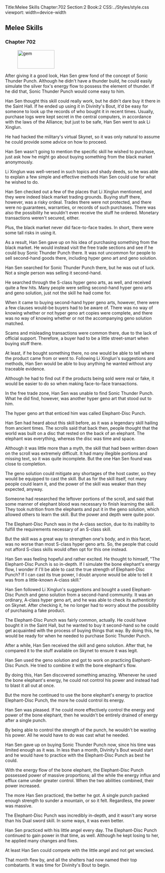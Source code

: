 Title:Melee Skills 
Chapter:702 
Section:2 
Book:2 
CSS:../Styles/style.css 
viewport: width=device-width
  
## Melee Skills
### Chapter 702 
<figure>
	<img src="../Images/gem.gif" alt="gem" id="gem" width="120" height="60" />
</figure>
  

  
  After giving it a good look, Han Sen grew fond of the concept of Sonic Thunder Punch. Although he didn't have a thunder build, he could easily simulate the silver fox's energy flow to possess the element of thunder. If he did that, Sonic Thunder Punch would come easy to him.

Han Sen thought this skill could really work, but he didn't dare buy it there in the Saint Hall. If he ended up using it in Divinity's Bout, it'd be easy for someone to look up the records of who bought it in recent times. Usually, purchase logs were kept secret in the central computers, in accordance with the laws of the Alliance; but just to be safe, Han Sen went to ask Li Xinglun.

He had hacked the military's virtual Skynet, so it was only natural to assume he could provide some advice on how to proceed.

Han Sen wasn't going to mention the specific skill he wished to purchase, just ask how he might go about buying something from the black market anonymously.

Li Xinglun was well-versed in such topics and shady deeds, so he was able to explain a few simple and effective methods Han Sen could use for what he wished to do.

Han Sen checked out a few of the places that Li Xinglun mentioned, and they were indeed black market trading grounds. Buying stuff there, however, was a risky ordeal. Trades there were not protected, and there were no guarantees, warranties, or records of such purchases. There was also the possibility he wouldn't even receive the stuff he ordered. Monetary transactions weren't secured, either.

Plus, the black market never did face-to-face trades. In short, there were some tall risks in using it.

As a result, Han Sen gave up on his idea of purchasing something from the black market. He would instead visit the free trade sections and see if he could buy Sonic Thunder Punch there. It was not uncommon for people to sell second-hand goods there, including hyper geno art and geno solution.

Han Sen searched for Sonic Thunder Punch there, but he was out of luck. Not a single person was selling it second-hand.

He searched through the S-class hyper geno arts, as well, and received quite a few hits. Many people were selling second-hand hyper geno arts and geno solution, just not the skill he had come for.

When it came to buying second-hand hyper geno arts, however, there were a few clauses would-be buyers had to be aware of. There was no way of knowing whether or not hyper geno art copies were complete, and there was no way of knowing whether or not the accompanying geno solution matched.

Scams and misleading transactions were common there, due to the lack of official support. Therefore, a buyer had to be a little street-smart when buying stuff there.

At least, if he bought something there, no one would be able to tell where the product came from or went to. Following Li Xinglun's suggestions and methods, Han Sen would be able to buy anything he wanted without any traceable evidence.

Although he had to find out if the products being sold were real or fake, it would be easier to do so when making face-to-face transactions.

In the free trade zone, Han Sen was unable to find Sonic Thunder Punch. What he did find, however, was another hyper geno art that stood out to him.

The hyper geno art that enticed him was called Elephant-Disc Punch.

Han Sen had heard about this skill before, as it was a legendary skill hailing from ancient times. The scrolls said that back then, people thought that the world was built on a disc that rested on the back of an elephant. The elephant was everything, whereas the disc was time and space.

Although it was little more than a myth, the skill that had been written down on the scroll was extremely difficult. It had many illegible portions and missing text, so it was quite incomplete. But the one Han Sen found was close to completion.

The geno solution could mitigate any shortages of the host caster, so they would be equipped to cast the skill. But as for the skill itself, not many people could learn it, and the power of the skill was weaker than they expected, anyway.

Someone had researched the leftover portions of the scroll, and said that some manner of elephant blood was necessary to finish learning the skill. They took nutrition from the elephants and put it in the geno solution, which allowed others to learn the skill. But the power and depth were quite poor.

The Elephant-Disc Punch was in the A-class section, due to its inability to fulfill the requirements necessary of an S-class skill.

But the skill was a great way to strengthen one's body, and in this facet, was no worse than most S-class hyper geno arts. So, the people that could not afford S-class skills would often opt for this one instead.

Han Sen was feeling hopeful and rather excited. He thought to himself, "The Elephant-Disc Punch is so in-depth. If I simulate the bone elephant's energy flow, I wonder if I'll be able to cast the true strength of Elephant-Disc Punch? If I can cast its true power, I doubt anyone would be able to tell it was from a little-known A-class skill."

Han Sen followed Li Xinglun's suggestions and bought a used Elephant-Disc Punch and geno solution from a second-hand community. It was an ordinary, A-class hyper geno art, and he was able to check its authenticity on Skynet. After checking it, he no longer had to worry about the possibility of purchasing a fake product.

The Elephant-Disc Punch was fairly common, actually. He could have bought it in the Saint Hall, but he wanted to buy it second-hand so he could get acquainted with the process of buying things that way. By doing this, he would be ready for when he needed to purchase Sonic Thunder Punch.

After a while, Han Sen received the skill and geno solution. After that, he compared it to the stuff available on Skynet to ensure it was legit.

Han Sen used the geno solution and got to work on practicing Elephant-Disc Punch. He tried to combine it with the bone elephant's flow.

By doing this, Han Sen discovered something amazing. Whenever he used the bone elephant's energy, he could not control his power and instead had to blast it all out at once.

But the more he continued to use the bone elephant's energy to practice Elephant-Disc Punch, the more he could control its energy.

Han Sen was pleased. If he could more effectively control the energy and power of the bone elephant, then he wouldn't be entirely drained of energy after a single punch.

By being able to control the strength of the punch, he wouldn't be wasting his power. All he would have to do was cast what he needed.

Han Sen gave up on buying Sonic Thunder Punch now, since his time was limited enough as it was. In less than a month, Divinity's Bout would start and he would have to practice with the Elephant-Disc Punch as best he could.

With the energy flow of the bone elephant, the Elephant-Disc Punch possessed power of massive proportions; all the while the energy influx and efflux came under greater control. When the two abilities combined, their power increased.

The more Han Sen practiced, the better he got. A single punch packed enough strength to sunder a mountain, or so it felt. Regardless, the power was massive.

The Elephant-Disc Punch was incredibly in-depth, and it wasn't any worse than his Dual sword skill. In some ways, it was even better.

Han Sen practiced with his little angel every day. The Elephant-Disc Punch continued to gain power in that time, as well. Although he kept losing to her, he applied many changes and fixes.

At least Han Sen could compete with the little angel and not get wrecked.

That month flew by, and all the shelters had now named their top combatants. It was time for Divinity's Bout to begin.
